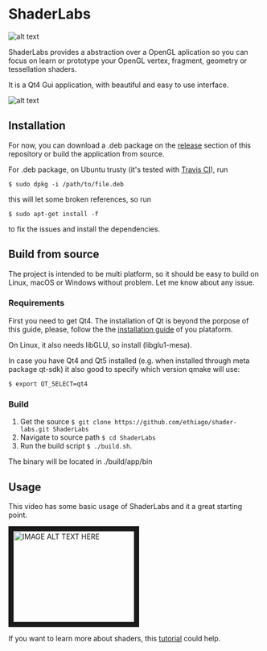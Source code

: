 # ShaderLabs
![alt text](https://travis-ci.org/ethiago/shader-labs.svg?branch=master "Build")

ShaderLabs provides a abstraction over a OpenGL aplication so you can focus on learn or prototype your OpenGL vertex, fragment, geometry or tessellation shaders.

It is a Qt4 Gui application, with beautiful and easy to use interface.

![alt text](https://github.com/ethiago/shader-labs/raw/master/docs/img/screenshot1.png)

## Installation

For now, you can download a .deb package on the [release](https://github.com/ethiago/shader-labs/releases/latest) section of this repository or build the application from source.

For .deb package, on Ubuntu trusty (it's tested with [Travis CI](https://travis-ci.org/)), run

`$ sudo dpkg -i /path/to/file.deb`

this will let some broken references, so run

`$ sudo apt-get install -f`

to fix the issues and install the dependencies.

## Build from source

The project is intended to be multi platform, so it should be easy to build on Linux, macOS or Windows without problem. Let me know about any issue.

### Requirements

First you need to get Qt4. The installation of Qt is beyond the porpose of this guide, please, follow the the [installation guide](http://doc.qt.io/archives/qt-4.8/installation.html) of you plataform.

On Linux, it also needs libGLU, so install (libglu1-mesa).

In case you have Qt4 and Qt5 installed (e.g. when installed through meta package qt-sdk) it also good to specify which version qmake will use:

`$ export QT_SELECT=qt4`

### Build

1. Get the source `$ git clone https://github.com/ethiago/shader-labs.git ShaderLabs`
2. Navigate to source path `$ cd ShaderLabs`
3. Run the build script `$ ./build.sh`.

The binary will be located in ./build/app/bin

## Usage

This video has some basic usage of ShaderLabs and it a great starting point.

<a href="http://www.youtube.com/watch?feature=player_embedded&v=vApiyRTkFgI
" target="_blank"><img src="http://img.youtube.com/vi/vApiyRTkFgI/0.jpg"
alt="IMAGE ALT TEXT HERE" width="240" height="180" border="10" /></a>

If you want to learn more about shaders, this [tutorial](http://www.decom.ufop.br/sibgrapi2012/eproceedings/tutorials/t2-handouts.pdf) could help.
